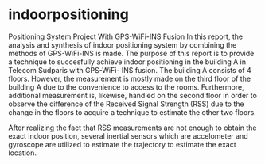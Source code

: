 # indoorpositioning
Positioning System Project With GPS-WiFi-INS Fusion
In this report, the analysis and synthesis of indoor positioning system by combining the
methods of GPS-WiFi-INS is made. The purpose of this report is to provide a technique to
succesfully achieve indoor positioning in the building A in Telecom Sudparis with GPS-WiFi-
INS fusion. The building A consists of 4 floors. However, the measurement is mostly made on
the third floor of the building A due to the convenience to access to the rooms. Furthermore,
additional measurement is, likewise, handled on the second floor in order to observe the
difference of the Received Signal Strength (RSS) due to the change in the floors to acquire a
technique to estimate the other two floors. 

After realizing the fact that RSS measurements are not enough to obtain the exact indoor
position, several inertial sensors which are accelometer and gyroscope are utilized to estimate the
trajectory to estimate the exact location.
